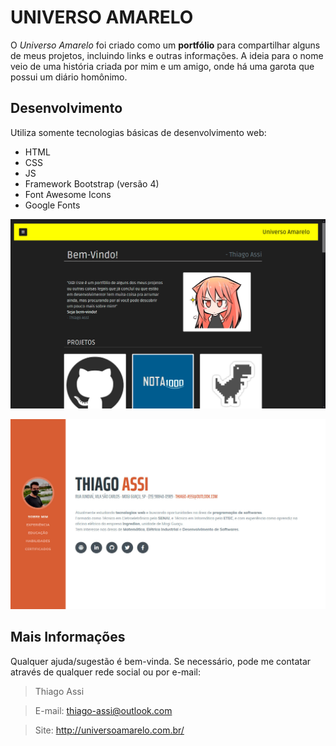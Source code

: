 # UNIVERSO AMARELO
O *Universo Amarelo* foi criado como um **portfólio** para compartilhar alguns de meus projetos, incluindo links e outras informações. A ideia para o nome veio de uma história criada por mim e um amigo, onde há uma garota que possui um diário homônimo.

## Desenvolvimento 
Utiliza somente tecnologias básicas de desenvolvimento web:
- HTML
- CSS
- JS
- Framework Bootstrap (versão 4)
- Font Awesome Icons
- Google Fonts

![Página Inicial](https://github.com/AloneInAbyss/universo-amarelo/blob/master/pagina-site.jpg)

![Currículo](https://github.com/AloneInAbyss/universo-amarelo/blob/master/pagina-curriculo.jpg)

## 

## Mais Informações
Qualquer ajuda/sugestão é bem-vinda. Se necessário, pode me contatar através de qualquer rede social ou por e-mail:
> Thiago Assi

> E-mail: thiago-assi@outlook.com

> Site: http://universoamarelo.com.br/
